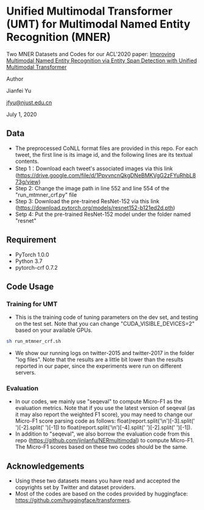 # Unified Multimodal Transformer (UMT) for Multimodal Named Entity Recognition (MNER)
Two MNER Datasets and Codes for our ACL'2020 paper: [Improving Multimodal Named Entity Recognition via Entity Span Detection with Unified Multimodal Transformer](https://aclanthology.org/2020.acl-main.306.pdf)

Author

Jianfei Yu

jfyu@njust.edu.cn

July 1, 2020

## Data
- The preprocessed CoNLL format files are provided in this repo. For each tweet, the first line is its image id, and the following lines are its textual contents.
- Step 1：Download each tweet's associated images via this link (https://drive.google.com/file/d/1PpvvncnQkgDNeBMKVgG2zFYuRhbL873g/view)
- Step 2: Change the image path in line 552 and line 554 of the "run_mtmner_crf.py" file
- Step 3: Download the pre-trained ResNet-152 via this link (https://download.pytorch.org/models/resnet152-b121ed2d.pth)
- Setp 4: Put the pre-trained ResNet-152 model under the folder named "resnet"

## Requirement

* PyTorch 1.0.0
* Python 3.7
* pytorch-crf 0.7.2

## Code Usage

### Training for UMT
- This is the training code of tuning parameters on the dev set, and testing on the test set. Note that you can change "CUDA_VISIBLE_DEVICES=2" based on your available GPUs.

```sh
sh run_mtmner_crf.sh
```

- We show our running logs on twitter-2015 and twitter-2017 in the folder "log files". Note that the results are a little bit lower than the results reported in our paper, since the experiments were run on different servers.

### Evaluation
- In our codes, we mainly use "seqeval" to compute Micro-F1 as the evaluation metrics. Note that if you use the latest version of seqeval (as it may also report the weighted F1 score), you may need to change our Micro-F1 score parsing code as follows: float(report.split('\n')[-3].split('      ')[-2].split('    ')[-1]) to float(report.split('\n')[-4].split('      ')[-2].split('    ')[-1]).
- In addition to "seqeval", we also borrow the evaluation code from this repo (https://github.com/jinlanfu/NERmultimodal) to compute Micro-F1. The Micro-F1 scores based on these two codes should be the same.

## Acknowledgements
- Using these two datasets means you have read and accepted the copyrights set by Twitter and dataset providers.
- Most of the codes are based on the codes provided by huggingface: https://github.com/huggingface/transformers.
